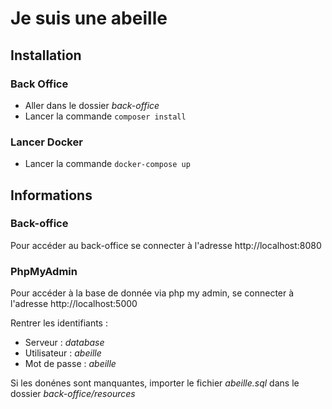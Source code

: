 # Je suis une abeille

## Installation

### Back Office
 - Aller dans le dossier *back-office*
 - Lancer la commande `composer install` 

### Lancer Docker
 - Lancer la commande `docker-compose up`


## Informations

### Back-office
Pour accéder au back-office se connecter à l'adresse http://localhost:8080

### PhpMyAdmin
Pour accéder à la base de donnée via php my admin, se connecter à l'adresse http://localhost:5000

Rentrer les identifiants : 
 - Serveur : *database*
 - Utilisateur : *abeille*
 - Mot de passe : *abeille*

Si les donénes sont manquantes, importer le fichier *abeille.sql* dans le dossier *back-office/resources*